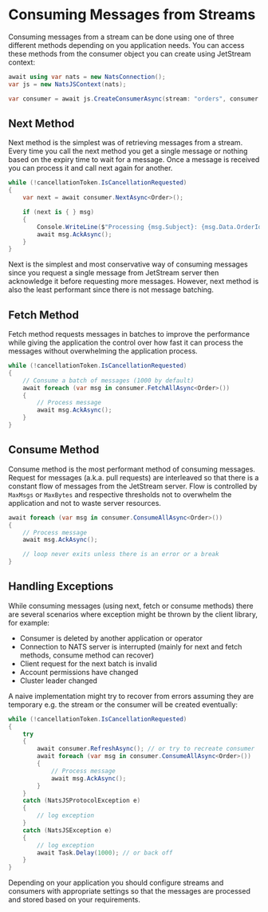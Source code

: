 # Consuming Messages from Streams

Consuming messages from a stream can be done using one of three different methods depending on you application needs.
You can access these methods from the consumer object you can create using JetStream context:

```csharp
await using var nats = new NatsConnection();
var js = new NatsJSContext(nats);

var consumer = await js.CreateConsumerAsync(stream: "orders", consumer: "order_processor");
```

## Next Method

Next method is the simplest was of retrieving messages from a stream. Every time you call the next method you get
a single message or nothing based on the expiry time to wait for a message. Once a message is received you can
process it and call next again for another.

```csharp
while (!cancellationToken.IsCancellationRequested)
{
    var next = await consumer.NextAsync<Order>();

    if (next is { } msg)
    {
        Console.WriteLine($"Processing {msg.Subject}: {msg.Data.OrderId}...");
        await msg.AckAsync();
    }
}
```

Next is the simplest and most conservative way of consuming messages since you request a single message from JetStream
server then acknowledge it before requesting more messages. However, next method is also the least performant since
there is not message batching.

## Fetch Method

Fetch method requests messages in batches to improve the performance while giving the application the control over how
fast it can process the messages without overwhelming the application process.

```csharp
while (!cancellationToken.IsCancellationRequested)
{
    // Consume a batch of messages (1000 by default)
    await foreach (var msg in consumer.FetchAllAsync<Order>())
    {
        // Process message
        await msg.AckAsync();
    }
}
```

## Consume Method

Consume method is the most performant method of consuming messages. Request for messages (a.k.a. pull requests) are
interleaved so that there is a constant flow of messages from the JetStream server. Flow is controlled by `MaxMsgs`
or `MaxBytes` and respective thresholds not to overwhelm the application and not to waste server resources.

```csharp
await foreach (var msg in consumer.ConsumeAllAsync<Order>())
{
    // Process message
    await msg.AckAsync();

    // loop never exits unless there is an error or a break
}
```

## Handling Exceptions

While consuming messages (using next, fetch or consume methods) there are several scenarios where exception might be
thrown by the client library, for example:

* Consumer is deleted by another application or operator
* Connection to NATS server is interrupted (mainly for next and fetch methods, consume method can recover)
* Client request for the next batch is invalid
* Account permissions have changed
* Cluster leader changed

A naive implementation might try to recover from errors assuming they are temporary e.g. the stream or the consumer
will be created eventually:

```csharp
while (!cancellationToken.IsCancellationRequested)
{
    try
    {
        await consumer.RefreshAsync(); // or try to recreate consumer
        await foreach (var msg in consumer.ConsumeAllAsync<Order>())
        {
            // Process message
            await msg.AckAsync();
        }
    }
    catch (NatsJSProtocolException e)
    {
        // log exception
    }
    catch (NatsJSException e)
    {
        // log exception
        await Task.Delay(1000); // or back off
    }
}
```

Depending on your application you should configure streams and consumers with appropriate settings so that the
messages are processed and stored based on your requirements.
